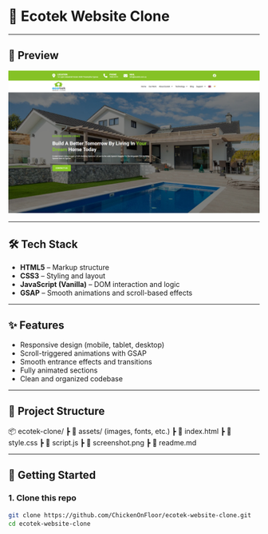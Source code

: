# 🌿 Ecotek Website Clone

---

## 📸 Preview

![Preview Screenshot](screenshot.png)

---

## 🛠️ Tech Stack

- **HTML5** – Markup structure  
- **CSS3** – Styling and layout  
- **JavaScript (Vanilla)** – DOM interaction and logic  
- **GSAP** – Smooth animations and scroll-based effects  

---

## ✨ Features

- Responsive design (mobile, tablet, desktop)  
- Scroll-triggered animations with GSAP  
- Smooth entrance effects and transitions  
- Fully animated sections  
- Clean and organized codebase  

---

## 📁 Project Structure
📦 ecotek-clone/
┣ 📂 assets/ (images, fonts, etc.)
┣ 📄 index.html
┣ 📄 style.css
┣ 📄 script.js
┣ 📄 screenshot.png
┣ 📄 readme.md

---

## 🚀 Getting Started

### 1. Clone this repo
```bash
git clone https://github.com/ChickenOnFloor/ecotek-website-clone.git
cd ecotek-website-clone
